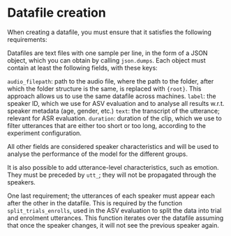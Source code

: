# Datafile creation

When creating a datafile, you must ensure that it satisfies the following requirements:

Datafiles are text files with one sample per line, in the form of a JSON object, which you can obtain by calling `json.dumps`. Each object must contain at least the following fields, with these keys:

`audio_filepath`: path to the audio file, where the path to the folder, after which the folder structure is the same, is replaced with `{root}`. This approach allows us to use the same datafile across machines.
`label`: the speaker ID, which we use for ASV evaluation and to analyse all results w.r.t. speaker metadata (age, gender, etc.)
`text`: the transcript of the utterance; relevant for ASR evaluation.
`duration`: duration of the clip, which we use to filter utterances that are either too short or too long, according to the experiment configuration.

All other fields are considered speaker characteristics and will be used to analyse the performance of the model for the different groups.

It is also possible to add utterance-level characteristics, such as emotion. They must be preceded by `utt_`; they will not be propagated through the speakers.

One last requirement; the utterances of each speaker must appear each after the other in the datafile. This is required by the function `split_trials_enrolls`, used in the ASV evaluation to split the data into trial and enrolment utterances. This function iterates over the datafile assuming that once the speaker changes, it will not see the previous speaker again.
